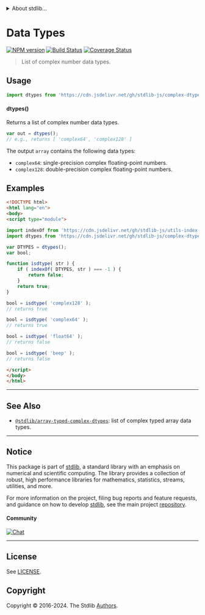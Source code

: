 <!--

@license Apache-2.0

Copyright (c) 2022 The Stdlib Authors.

Licensed under the Apache License, Version 2.0 (the "License");
you may not use this file except in compliance with the License.
You may obtain a copy of the License at

   http://www.apache.org/licenses/LICENSE-2.0

Unless required by applicable law or agreed to in writing, software
distributed under the License is distributed on an "AS IS" BASIS,
WITHOUT WARRANTIES OR CONDITIONS OF ANY KIND, either express or implied.
See the License for the specific language governing permissions and
limitations under the License.

-->


<details>
  <summary>
    About stdlib...
  </summary>
  <p>We believe in a future in which the web is a preferred environment for numerical computation. To help realize this future, we've built stdlib. stdlib is a standard library, with an emphasis on numerical and scientific computation, written in JavaScript (and C) for execution in browsers and in Node.js.</p>
  <p>The library is fully decomposable, being architected in such a way that you can swap out and mix and match APIs and functionality to cater to your exact preferences and use cases.</p>
  <p>When you use stdlib, you can be absolutely certain that you are using the most thorough, rigorous, well-written, studied, documented, tested, measured, and high-quality code out there.</p>
  <p>To join us in bringing numerical computing to the web, get started by checking us out on <a href="https://github.com/stdlib-js/stdlib">GitHub</a>, and please consider <a href="https://opencollective.com/stdlib">financially supporting stdlib</a>. We greatly appreciate your continued support!</p>
</details>

# Data Types

[![NPM version][npm-image]][npm-url] [![Build Status][test-image]][test-url] [![Coverage Status][coverage-image]][coverage-url] <!-- [![dependencies][dependencies-image]][dependencies-url] -->

> List of complex number data types.

<!-- Section to include introductory text. Make sure to keep an empty line after the intro `section` element and another before the `/section` close. -->

<section class="intro">

</section>

<!-- /.intro -->

<!-- Package usage documentation. -->



<section class="usage">

## Usage

```javascript
import dtypes from 'https://cdn.jsdelivr.net/gh/stdlib-js/complex-dtypes@v0.2.0-esm/index.mjs';
```

#### dtypes()

Returns a list of complex number data types.

```javascript
var out = dtypes();
// e.g., returns [ 'complex64', 'complex128' ]
```

The output `array` contains the following data types:

-   `complex64`: single-precision complex floating-point numbers.
-   `complex128`: double-precision complex floating-point numbers.

</section>

<!-- /.usage -->

<!-- Package usage notes. Make sure to keep an empty line after the `section` element and another before the `/section` close. -->

<section class="notes">

</section>

<!-- /.notes -->

<!-- Package usage examples. -->

<section class="examples">

## Examples

<!-- eslint no-undef: "error" -->

```html
<!DOCTYPE html>
<html lang="en">
<body>
<script type="module">

import indexOf from 'https://cdn.jsdelivr.net/gh/stdlib-js/utils-index-of@esm/index.mjs';
import dtypes from 'https://cdn.jsdelivr.net/gh/stdlib-js/complex-dtypes@v0.2.0-esm/index.mjs';

var DTYPES = dtypes();
var bool;

function isdtype( str ) {
    if ( indexOf( DTYPES, str ) === -1 ) {
        return false;
    }
    return true;
}

bool = isdtype( 'complex128' );
// returns true

bool = isdtype( 'complex64' );
// returns true

bool = isdtype( 'float64' );
// returns false

bool = isdtype( 'beep' );
// returns false

</script>
</body>
</html>
```

</section>

<!-- /.examples -->

<!-- Section to include cited references. If references are included, add a horizontal rule *before* the section. Make sure to keep an empty line after the `section` element and another before the `/section` close. -->

<section class="references">

</section>

<!-- /.references -->

<!-- Section for related `stdlib` packages. Do not manually edit this section, as it is automatically populated. -->

<section class="related">

* * *

## See Also

-   <span class="package-name">[`@stdlib/array-typed-complex-dtypes`][@stdlib/array/typed-complex-dtypes]</span><span class="delimiter">: </span><span class="description">list of complex typed array data types.</span>

</section>

<!-- /.related -->

<!-- Section for all links. Make sure to keep an empty line after the `section` element and another before the `/section` close. -->


<section class="main-repo" >

* * *

## Notice

This package is part of [stdlib][stdlib], a standard library with an emphasis on numerical and scientific computing. The library provides a collection of robust, high performance libraries for mathematics, statistics, streams, utilities, and more.

For more information on the project, filing bug reports and feature requests, and guidance on how to develop [stdlib][stdlib], see the main project [repository][stdlib].

#### Community

[![Chat][chat-image]][chat-url]

---

## License

See [LICENSE][stdlib-license].


## Copyright

Copyright &copy; 2016-2024. The Stdlib [Authors][stdlib-authors].

</section>

<!-- /.stdlib -->

<!-- Section for all links. Make sure to keep an empty line after the `section` element and another before the `/section` close. -->

<section class="links">

[npm-image]: http://img.shields.io/npm/v/@stdlib/complex-dtypes.svg
[npm-url]: https://npmjs.org/package/@stdlib/complex-dtypes

[test-image]: https://github.com/stdlib-js/complex-dtypes/actions/workflows/test.yml/badge.svg?branch=v0.2.0
[test-url]: https://github.com/stdlib-js/complex-dtypes/actions/workflows/test.yml?query=branch:v0.2.0

[coverage-image]: https://img.shields.io/codecov/c/github/stdlib-js/complex-dtypes/main.svg
[coverage-url]: https://codecov.io/github/stdlib-js/complex-dtypes?branch=main

<!--

[dependencies-image]: https://img.shields.io/david/stdlib-js/complex-dtypes.svg
[dependencies-url]: https://david-dm.org/stdlib-js/complex-dtypes/main

-->

[chat-image]: https://img.shields.io/gitter/room/stdlib-js/stdlib.svg
[chat-url]: https://app.gitter.im/#/room/#stdlib-js_stdlib:gitter.im

[stdlib]: https://github.com/stdlib-js/stdlib

[stdlib-authors]: https://github.com/stdlib-js/stdlib/graphs/contributors

[umd]: https://github.com/umdjs/umd
[es-module]: https://developer.mozilla.org/en-US/docs/Web/JavaScript/Guide/Modules

[deno-url]: https://github.com/stdlib-js/complex-dtypes/tree/deno
[deno-readme]: https://github.com/stdlib-js/complex-dtypes/blob/deno/README.md
[umd-url]: https://github.com/stdlib-js/complex-dtypes/tree/umd
[umd-readme]: https://github.com/stdlib-js/complex-dtypes/blob/umd/README.md
[esm-url]: https://github.com/stdlib-js/complex-dtypes/tree/esm
[esm-readme]: https://github.com/stdlib-js/complex-dtypes/blob/esm/README.md
[branches-url]: https://github.com/stdlib-js/complex-dtypes/blob/main/branches.md

[stdlib-license]: https://raw.githubusercontent.com/stdlib-js/complex-dtypes/main/LICENSE

<!-- <related-links> -->

[@stdlib/array/typed-complex-dtypes]: https://github.com/stdlib-js/array-typed-complex-dtypes/tree/esm

<!-- </related-links> -->

</section>

<!-- /.links -->
